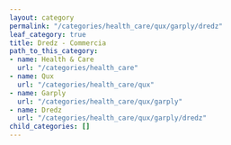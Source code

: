 ```yaml
---
layout: category
permalink: "/categories/health_care/qux/garply/dredz"
leaf_category: true
title: Dredz - Commercia
path_to_this_category:
- name: Health & Care
  url: "/categories/health_care"
- name: Qux
  url: "/categories/health_care/qux"
- name: Garply
  url: "/categories/health_care/qux/garply"
- name: Dredz
  url: "/categories/health_care/qux/garply/dredz"
child_categories: []
---
```

